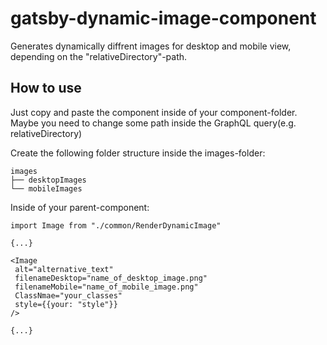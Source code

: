 # gatsby-dynamic-image-component
Generates dynamically diffrent images for desktop and mobile view, depending on the "relativeDirectory"-path.


## How to use ## 
Just copy and paste the component inside of your component-folder.<br/>
Maybe you need to change some path inside the GraphQL query(e.g. relativeDirectory)

Create the following folder structure inside the images-folder:<br/>

    images
    ├── desktopImages
    └── mobileImages
  
Inside of your parent-component:<br />
```
import Image from "./common/RenderDynamicImage"

{...}

<Image
 alt="alternative_text"
 filenameDesktop="name_of_desktop_image.png"
 filenameMobile="name_of_mobile_image.png"
 ClassNmae="your_classes"
 style={{your: "style"}}
/>

{...}
```



